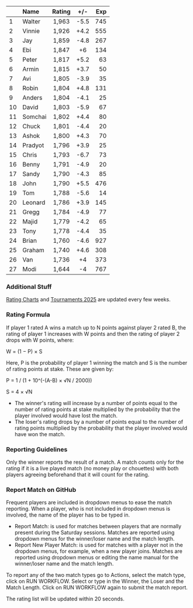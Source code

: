 | |Name|Rating|+/-|Exp|
|-|:---|:----:|:-:|--:|
|1|Walter|1,963|-5.5|745|
|2|Vinnie|1,926|+4.2|555|
|3|Jay|1,859|-4.8|267|
|4|Ebi|1,847|+6|134|
|5|Peter|1,817|+5.2|63|
|6|Armin|1,815|+3.7|50|
|7|Avi|1,805|-3.9|35|
|8|Robin|1,804|+4.8|131|
|9|Anders|1,804|-4.1|25|
|10|David|1,803|-5.9|67|
|11|Somchai|1,802|+4.4|80|
|12|Chuck|1,801|-4.4|20|
|13|Ashok|1,800|+4.3|70|
|14|Pradyot|1,796|+3.9|25|
|15|Chris|1,793|-6.7|73|
|16|Benny|1,791|-4.9|20|
|17|Sandy|1,790|-4.3|85|
|18|John|1,790|+5.5|476|
|19|Tom|1,788|-5.6|14|
|20|Leonard|1,786|+3.9|145|
|21|Gregg|1,784|-4.9|77|
|22|Majid|1,779|-4.2|65|
|23|Tony|1,778|-4.4|35|
|24|Brian|1,760|-4.6|927|
|25|Graham|1,740|+4.6|308|
|26|Van|1,736|+4|373|
|27|Modi|1,644|-4|767|


### Additional Stuff

[Rating Charts](https://github.com/modiholodri/bkk-bg-rating-list/discussions/2) and 
[Tournaments 2025](https://github.com/modiholodri/bkk-bg-rating-list/discussions/5) are updated every few weeks.

### Rating Formula

If player 1 rated A wins a match up to N points against player 2 rated B, the rating of player 1 increases with W points and then the rating of player 2 drops with W points, where:

W = (1 − P) × S

Here, P is the probability of player 1 winning the match and S is the number of rating points at stake. These are given by:

P = 1 / (1 + 10^(-(A-B) × √N / 2000))

S = 4 × √N

- The winner's rating will increase by a number of points equal to the number of rating points at stake multiplied by the probability that the player involved would have lost the match.
- The loser's rating drops by a number of points equal to the number of rating points multiplied by the probability that the player involved would have won the match.

### Reporting Guidelines

Only the winner reports the result of a match.
A match counts only for the rating if it is a live played match (no money play or chouettes)
with both players agreeing beforehand that it will count for the rating.


### Report Match on GitHub

Frequent players are included in dropdown menus to ease the match reporting.
When a player, who is not included in dropdown menus is involved, the name of the player has to be typed in.

- Report Match:  is used for matches between players that are normally present during the Saturday sessions.
  Matches are reported using dropdown menus for the winner/loser name and the match length.
- Report New Player Match:  is used for matches with a player not in the dropdown menus, for example, when a new player joins.
  Matches are reported using dropdown menus or editing the name manual for the winner/loser name and the match length.

To report any of the two match types go to Actions, select the match type, click on RUN WORKFLOW.
Select or type in the Winner, the Loser and the Match Length.
Click on RUN WORKFLOW again to submit the match report.

The rating list will be updated within 20 seconds.
